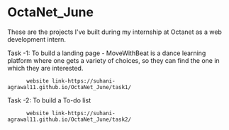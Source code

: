 # OctaNet_June

These are the projects I've built during my internship at Octanet as a web development intern.

Task -1: To build a landing page -
MoveWithBeat is a dance learning platform where one gets a variety of choices, so they can find 
the one in which they are interested.

          website link-https://suhani-agrawal11.github.io/OctaNet_June/task1/
          

Task -2: To build a To-do list
          
          website link-https://suhani-agrawal11.github.io/OctaNet_June/task2/
